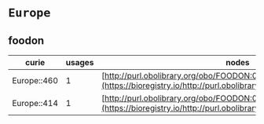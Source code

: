 # `Europe`

## foodon

| curie       |   usages | nodes                                                                                                                   |
|-------------|----------|-------------------------------------------------------------------------------------------------------------------------|
| Europe::460 |        1 | [http://purl.obolibrary.org/obo/FOODON:03301343](https://bioregistry.io/http://purl.obolibrary.org/obo/FOODON:03301343) |
| Europe::414 |        1 | [http://purl.obolibrary.org/obo/FOODON:03412975](https://bioregistry.io/http://purl.obolibrary.org/obo/FOODON:03412975) |
